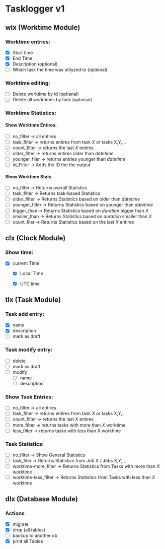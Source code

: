 # Tasklogger v1

## wlx (Worktime Module)
### Worktime entries:
- [x] Start time 
- [x] End Time
- [x] Description (optional)
- [ ] Which task the time was utilyzed to (optional)

### Worktime editing:
- [ ] Delete worktime by id (optianal)
- [ ] Delete all worktimes by task (optional)

### Worktime Statistics:
#### Show Worktime Entires:  
- [ ] no_filter -> all entires  
- [ ] task_filter -> returns entires from task *X* or tasks X,Y,...  
- [ ] count_filter -> returns the last *X* entires  
- [ ] older_filter -> returns entires older than *datetime*  
- [ ] younger_filer -> returns entries younger than *datetime*  
- [ ] id_Filter -> Adds the ID the the output

#### Show Worktime Stats
  - [ ] no_filter -> Returns overall Statistics
  - [ ] task_filter -> Returns task-based Statistics 
  - [ ] older_filter -> Returns Statistics based on older than *datetime*
  - [ ] younger_filter -> Returns Statistics based on younger than *datetime*
  - [ ] bigger_than -> Returns Statistics based on *duration* bigger than *X* 
  - [ ] smaller_than -> Returns Statistics based on *duration* smaller than *X* 
  - [ ] count_filer -> Returns Statistics based on the last *X* entires

## clx (Clock Module)
### Show time:
- [x] current Time 
  - [x] Local Time
  - [x] UTC time


## tlx (Task Module)
### Task add entry:
- [x] name 
- [x] description
- [ ] mark as draft

### Task modify entry:
- [ ] delete
- [ ] mark as draft
- [ ] modify
  - [ ] name
  - [ ] description

### Show Task Entries:
- [ ] no_filter -> all entires
- [ ] task_filter -> returns entires from task *X* or tasks X,Y,.. 
- [ ] count_filter -> returns the last *X* entires
- [ ] more_filter -> returns tasks with more than *X* worktime
- [ ] less_filter -> returns tasks with less than *X* worktime

### Task Statistics:
- [ ] no_filter -> Show General Statistics
- [ ] task_filer -> Returns Statistics from Job X / Jobs X,Y,...
- [ ] worktime-more_filter -> Returns Statistics from Tasks with more than *X* worktime
- [ ] worktime-less_filter ->  Returns Statistics from Tasks with less than *X* worktime

## dlx (Database Module)

### Actions
- [x] migrate
- [x] drop (all tables)
- [ ] backup to another db
- [x] print all Tables
